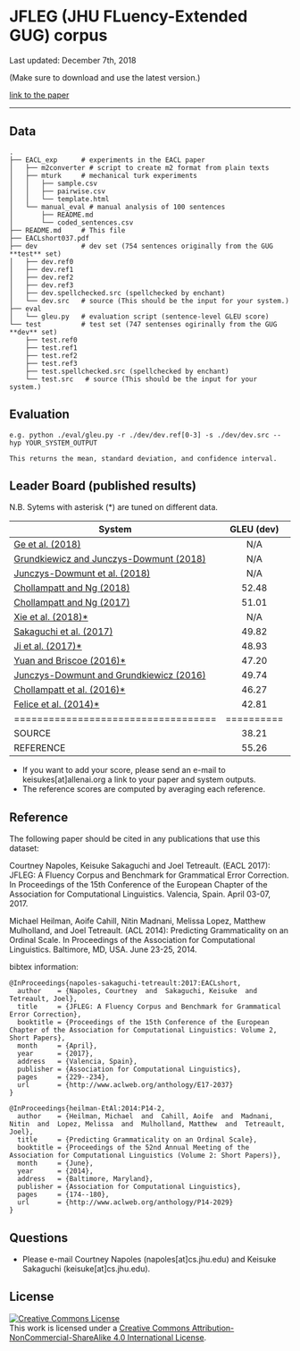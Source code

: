 # JFLEG (JHU FLuency-Extended GUG) corpus

Last updated: December 7th, 2018

(Make sure to download and use the latest version.)

[link to the paper](http://aclweb.org/anthology/E17-2037)

- - -

## Data

    .
    ├── EACL_exp      # experiments in the EACL paper
    │   ├── m2converter # script to create m2 format from plain texts
    │   ├── mturk     # mechanical turk experiments
    │   │   ├── sample.csv
    │   │   ├── pairwise.csv
    │   │   └── template.html
    │   └── manual_eval # manual analysis of 100 sentences
    │       ├── README.md
    │       └── coded_sentences.csv
    ├── README.md     # This file
    ├── EACLshort037.pdf
    ├── dev           # dev set (754 sentences originally from the GUG **test** set)
    │   ├── dev.ref0
    │   ├── dev.ref1
    │   ├── dev.ref2
    │   ├── dev.ref3
    │   ├── dev.spellchecked.src (spellchecked by enchant)
    │   └── dev.src   # source (This should be the input for your system.)
    ├── eval
    │   └── gleu.py   # evaluation script (sentence-level GLEU score)
    └── test          # test set (747 sentenses ogirinally from the GUG **dev** set)
        ├── test.ref0
        ├── test.ref1
        ├── test.ref2
        ├── test.ref3
        ├── test.spellchecked.src (spellchecked by enchant)
        └── test.src   # source (This should be the input for your system.)


## Evaluation

    e.g. python ./eval/gleu.py -r ./dev/dev.ref[0-3] -s ./dev/dev.src --hyp YOUR_SYSTEM_OUTPUT

    This returns the mean, standard deviation, and confidence interval.

## Leader Board (published results)

N.B. Sytems with asterisk (*) are tuned on different data. 

System                     | GLEU (dev) | GLEU (test)
---------------------------------------- | :--------: | :---------:
[Ge et al. (2018)](https://arxiv.org/pdf/1807.01270.pdf)         |  N/A | 62.42
[Grundkiewicz and Junczys-Dowmunt (2018)](https://arxiv.org/pdf/1804.05945.pdf)         |  N/A | 61.50
[Junczys-Dowmunt et al. (2018)](https://arxiv.org/pdf/1804.05940.pdf)         |  N/A | 59.90
[Chollampatt and Ng (2018)](https://arxiv.org/pdf/1801.08831.pdf)         |  52.48 | 57.47
[Chollampatt and Ng (2017)](http://www.aclweb.org/anthology/W17-5037)         |  51.01 | 56.78
[Xie et al. (2018)*](http://www.aclweb.org/anthology/N18-1057)         |  N/A | 56.20
[Sakaguchi et al. (2017)](https://arxiv.org/pdf/1707.00299.pdf)         |  49.82 | 53.98
[Ji et al. (2017)*](http://aclweb.org/anthology/P/P17/P17-1070.pdf)      |  48.93 | 53.41
[Yuan and Briscoe (2016)* ](http://www.aclweb.org/anthology/N16-1042)   |  47.20 | 52.05 
[Junczys-Dowmunt and Grundkiewicz (2016) ](https://www.aclweb.org/anthology/D/D16/D16-1161.pdf) |  49.74 | 51.46
[Chollampatt et al. (2016)* ](https://aclweb.org/anthology/D/D16/D16-1195.pdf) |  46.27     | 50.13
[Felice et al. (2014)* ](http://www.aclweb.org/anthology/W14-1702)      |  42.81 | 46.04
=================================== | ========== | ==========
SOURCE    |  38.21 | 40.54
REFERENCE |  55.26 | 62.37

- If you want to add your score, please send an e-mail to keisukes[at]allenai.org a link to your paper and system outputs.
- The reference scores are computed by averaging each reference.


## Reference
The following paper should be cited in any publications that use this dataset:

Courtney Napoles, Keisuke Sakaguchi and Joel Tetreault. (EACL 2017): JFLEG: A Fluency Corpus and Benchmark for Grammatical Error Correction. In Proceedings of the 15th Conference of the European Chapter of the Association for Computational Linguistics. Valencia, Spain. April 03-07, 2017.

Michael Heilman, Aoife Cahill, Nitin Madnani, Melissa Lopez, Matthew Mulholland, and Joel Tetreault. (ACL 2014): Predicting Grammaticality on an Ordinal Scale. In Proceedings of the Association for Computational Linguistics. Baltimore, MD, USA. June 23-25, 2014.

bibtex information:

    @InProceedings{napoles-sakaguchi-tetreault:2017:EACLshort,
      author    = {Napoles, Courtney  and  Sakaguchi, Keisuke  and  Tetreault, Joel},
      title     = {JFLEG: A Fluency Corpus and Benchmark for Grammatical Error Correction},
      booktitle = {Proceedings of the 15th Conference of the European Chapter of the Association for Computational Linguistics: Volume 2, Short Papers},
      month     = {April},
      year      = {2017},
      address   = {Valencia, Spain},
      publisher = {Association for Computational Linguistics},
      pages     = {229--234},
      url       = {http://www.aclweb.org/anthology/E17-2037}
    }

    @InProceedings{heilman-EtAl:2014:P14-2,
      author    = {Heilman, Michael  and  Cahill, Aoife  and  Madnani, Nitin  and  Lopez, Melissa  and  Mulholland, Matthew  and  Tetreault, Joel},
      title     = {Predicting Grammaticality on an Ordinal Scale},
      booktitle = {Proceedings of the 52nd Annual Meeting of the Association for Computational Linguistics (Volume 2: Short Papers)},
      month     = {June},
      year      = {2014},
      address   = {Baltimore, Maryland},
      publisher = {Association for Computational Linguistics},
      pages     = {174--180},
      url       = {http://www.aclweb.org/anthology/P14-2029}
    }





## Questions

 - Please e-mail Courtney Napoles (napoles[at]cs.jhu.edu) and Keisuke Sakaguchi (keisuke[at]cs.jhu.edu).


## License
<a rel="license" href="http://creativecommons.org/licenses/by-nc-sa/4.0/"><img alt="Creative Commons License" style="border-width:0" src="http://i.creativecommons.org/l/by-nc-sa/4.0/88x31.png" /></a><br />This work is licensed under a <a rel="license" href="http://creativecommons.org/licenses/by-nc-sa/4.0/">Creative Commons Attribution-NonCommercial-ShareAlike 4.0 International License</a>.
